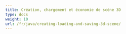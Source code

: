 ```yaml
---
title: Création, chargement et économie de scène 3D
type: docs
weight: 10
url: /fr/java/creating-loading-and-saving-3d-scene/
---
```

